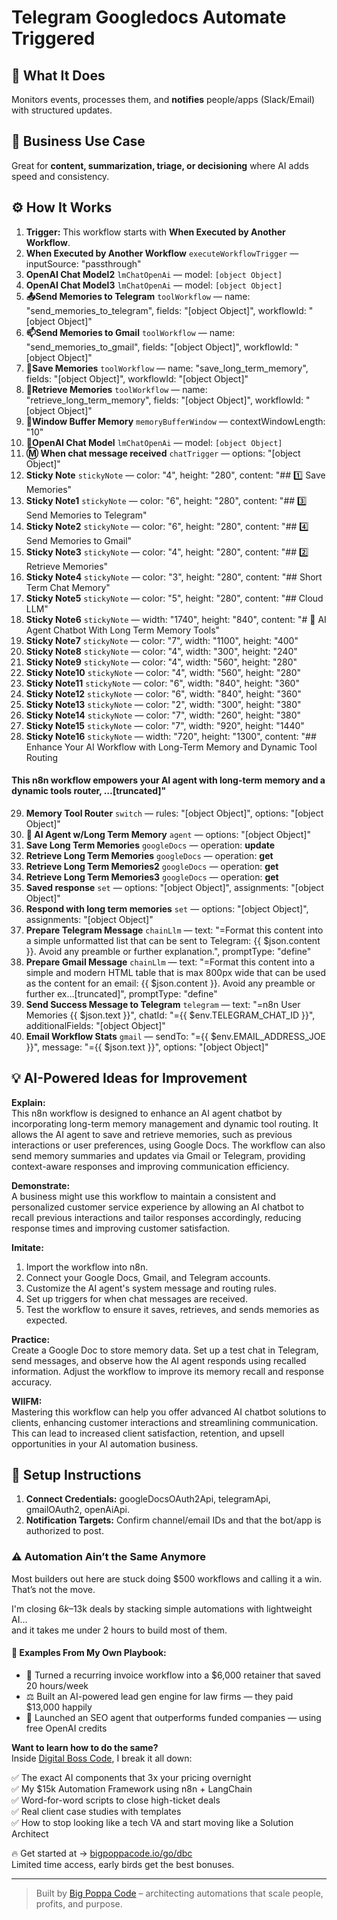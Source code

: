# Telegram Googledocs Automate Triggered
## 🚀 What It Does
Monitors events, processes them, and **notifies** people/apps (Slack/Email) with structured updates.

## 💼 Business Use Case
Great for **content, summarization, triage, or decisioning** where AI adds speed and consistency.

## ⚙️ How It Works
1. **Trigger:** This workflow starts with **When Executed by Another Workflow**.
2. **When Executed by Another Workflow** `executeWorkflowTrigger` — inputSource: "passthrough"
3. **OpenAI Chat Model2** `lmChatOpenAi` — model: `[object Object]`
4. **OpenAI Chat Model3** `lmChatOpenAi` — model: `[object Object]`
5. **📤Send Memories to Telegram** `toolWorkflow` — name: "send_memories_to_telegram", fields: "[object Object]", workflowId: "[object Object]"
6. **📫Send Memories to Gmail** `toolWorkflow` — name: "send_memories_to_gmail", fields: "[object Object]", workflowId: "[object Object]"
7. **🧠Save Memories** `toolWorkflow` — name: "save_long_term_memory", fields: "[object Object]", workflowId: "[object Object]"
8. **🔎Retrieve Memories** `toolWorkflow` — name: "retrieve_long_term_memory", fields: "[object Object]", workflowId: "[object Object]"
9. **🤯Window Buffer Memory** `memoryBufferWindow` — contextWindowLength: "10"
10. **🤖OpenAI Chat Model** `lmChatOpenAi` — model: `[object Object]`
11. **Ⓜ️ When chat message received** `chatTrigger` — options: "[object Object]"
12. **Sticky Note** `stickyNote` — color: "4", height: "280", content: "## 1️⃣ Save Memories"
13. **Sticky Note1** `stickyNote` — color: "6", height: "280", content: "## 3️⃣ Send Memories to Telegram"
14. **Sticky Note2** `stickyNote` — color: "6", height: "280", content: "## 4️⃣ Send Memories to Gmail"
15. **Sticky Note3** `stickyNote` — color: "4", height: "280", content: "## 2️⃣ Retrieve Memories"
16. **Sticky Note4** `stickyNote` — color: "3", height: "280", content: "## Short Term Chat Memory"
17. **Sticky Note5** `stickyNote` — color: "5", height: "280", content: "## Cloud LLM"
18. **Sticky Note6** `stickyNote` — width: "1740", height: "840", content: "# 🧠 AI Agent Chatbot With Long Term Memory Tools"
19. **Sticky Note7** `stickyNote` — color: "7", width: "1100", height: "400"
20. **Sticky Note8** `stickyNote` — color: "4", width: "300", height: "240"
21. **Sticky Note9** `stickyNote` — color: "4", width: "560", height: "280"
22. **Sticky Note10** `stickyNote` — color: "4", width: "560", height: "280"
23. **Sticky Note11** `stickyNote` — color: "6", width: "840", height: "360"
24. **Sticky Note12** `stickyNote` — color: "6", width: "840", height: "360"
25. **Sticky Note13** `stickyNote` — color: "2", width: "300", height: "380"
26. **Sticky Note14** `stickyNote` — color: "7", width: "260", height: "380"
27. **Sticky Note15** `stickyNote` — color: "7", width: "920", height: "1440"
28. **Sticky Note16** `stickyNote` — width: "720", height: "1300", content: "## Enhance Your AI Workflow with Long-Term Memory and Dynamic Tool Routing

#### This n8n workflow empowers your AI agent with **long-term memory** and a **dynamic tools router**, …[truncated]"
29. **Memory Tool Router** `switch` — rules: "[object Object]", options: "[object Object]"
30. **🧠 AI Agent w/Long Term Memory** `agent` — options: "[object Object]"
31. **Save Long Term Memories** `googleDocs` — operation: **update**
32. **Retrieve Long Term Memories** `googleDocs` — operation: **get**
33. **Retrieve Long Term Memories2** `googleDocs` — operation: **get**
34. **Retrieve Long Term Memories3** `googleDocs` — operation: **get**
35. **Saved response** `set` — options: "[object Object]", assignments: "[object Object]"
36. **Respond with long term memories** `set` — options: "[object Object]", assignments: "[object Object]"
37. **Prepare Telegram Message** `chainLlm` — text: "=Format this content into a simple unformatted list that can be sent to Telegram: {{ $json.content }}.  Avoid any preamble or further explanation.", promptType: "define"
38. **Prepare Gmail Message** `chainLlm` — text: "=Format this content into a simple and modern HTML table that is max 800px wide that can be used as the content for an email: {{ $json.content }}.  Avoid any preamble or further ex…[truncated]", promptType: "define"
39. **Send Success Message to Telegram** `telegram` — text: "=n8n User Memories
{{ $json.text }}", chatId: "={{ $env.TELEGRAM_CHAT_ID }}", additionalFields: "[object Object]"
40. **Email Workflow Stats** `gmail` — sendTo: "={{ $env.EMAIL_ADDRESS_JOE }}", message: "={{ $json.text }}", options: "[object Object]"

## 💡 AI-Powered Ideas for Improvement
**Explain:**  
This n8n workflow is designed to enhance an AI agent chatbot by incorporating long-term memory management and dynamic tool routing. It allows the AI agent to save and retrieve memories, such as previous interactions or user preferences, using Google Docs. The workflow can also send memory summaries and updates via Gmail or Telegram, providing context-aware responses and improving communication efficiency.

**Demonstrate:**  
A business might use this workflow to maintain a consistent and personalized customer service experience by allowing an AI chatbot to recall previous interactions and tailor responses accordingly, reducing response times and improving customer satisfaction.

**Imitate:**  
1. Import the workflow into n8n.
2. Connect your Google Docs, Gmail, and Telegram accounts.
3. Customize the AI agent's system message and routing rules.
4. Set up triggers for when chat messages are received.
5. Test the workflow to ensure it saves, retrieves, and sends memories as expected.

**Practice:**  
Create a Google Doc to store memory data. Set up a test chat in Telegram, send messages, and observe how the AI agent responds using recalled information. Adjust the workflow to improve its memory recall and response accuracy.

**WIIFM:**  
Mastering this workflow can help you offer advanced AI chatbot solutions to clients, enhancing customer interactions and streamlining communication. This can lead to increased client satisfaction, retention, and upsell opportunities in your AI automation business.

## 🔧 Setup Instructions
1. **Connect Credentials:** googleDocsOAuth2Api, telegramApi, gmailOAuth2, openAiApi.
2. **Notification Targets:** Confirm channel/email IDs and that the bot/app is authorized to post.

### ⚠️ Automation Ain’t the Same Anymore

Most builders out here are stuck doing $500 workflows and calling it a win.  
That’s not the move.  

I'm closing $6k–$13k deals by stacking simple automations with lightweight AI...  
and it takes me under 2 hours to build most of them.

#### 🧠 Examples From My Own Playbook:
- 🔁 Turned a recurring invoice workflow into a $6,000 retainer that saved 20 hours/week  
- ⚖️ Built an AI-powered lead gen engine for law firms — they paid $13,000 happily  
- 🚀 Launched an SEO agent that outperforms funded companies — using free OpenAI credits  

**Want to learn how to do the same?**  
Inside [Digital Boss Code](https://bigpoppacode.io/go/dbc), I break it all down:

✅ The exact AI components that 3x your pricing overnight  
✅ My $15k Automation Framework using n8n + LangChain  
✅ Word-for-word scripts to close high-ticket deals  
✅ Real client case studies with templates  
✅ How to stop looking like a tech VA and start moving like a Solution Architect  

🔥 Get started at → [bigpoppacode.io/go/dbc](https://bigpoppacode.io/go/dbc)  
Limited time access, early birds get the best bonuses.

---
> Built by [Big Poppa Code](https://bigpoppacode.io) – architecting automations that scale people, profits, and purpose.
